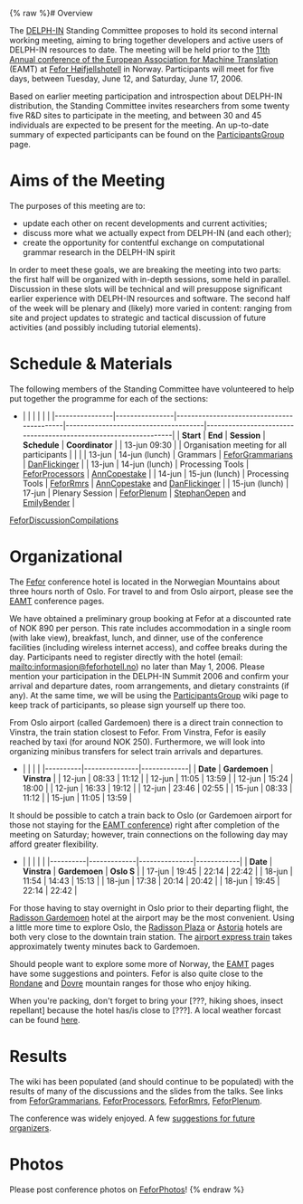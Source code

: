 {% raw %}# Overview

The [DELPH-IN](http://www.delph-in.net) Standing Committee proposes to
hold its second internal working meeting, aiming to bring together
developers and active users of DELPH-IN resources to date. The meeting
will be held prior to the [11th Annual conference of the European
Association for Machine Translation](http://eamt.emmtee.net/) (EAMT) at
[Fefor Høifjellshotell](http://www.fefor.no/) in Norway. Participants
will meet for five days, between Tuesday, June 12, and Saturday, June
17, 2006.

Based on earlier meeting participation and introspection about DELPH-IN
distribution, the Standing Committee invites researchers from some
twenty five R&D sites to participate in the meeting, and between 30 and
45 individuals are expected to be present for the meeting. An up-to-date
summary of expected participants can be found on the
[ParticipantsGroup](https://blog.inductorsoftware.com/docsproto/summits/ParticipantsGroup) page.

# Aims of the Meeting

The purposes of this meeting are to:

- update each other on recent developments and current activities;
- discuss more what we actually expect from DELPH-IN (and each other);
- create the opportunity for contentful exchange on computational
grammar research in the DELPH-IN spirit

In order to meet these goals, we are breaking the meeting into two
parts: the first half will be organized with in-depth sessions, some
held in parallel. Discussion in these slots will be technical and will
presuppose significant earlier experience with DELPH-IN resources and
software. The second half of the week will be plenary and (likely) more
varied in content: ranging from site and project updates to strategic
and tactical discussion of future activities (and possibly including
tutorial elements).

# Schedule & Materials

The following members of the Standing Committee have volunteered to help
put together the programme for each of the sections:

- |                |                |                                           |                                      |                                                                 |
|----------------|----------------|-------------------------------------------|--------------------------------------|-----------------------------------------------------------------|
| **Start**      | **End**        | **Session**                               | **Schedule**                         | **Coordinator**                                                 |
| 13-jun 09:30   |                | Organisation meeting for all participants |                                      |                                                                 |
| 13-jun         | 14-jun (lunch) | Grammars                                  | [FeforGrammarians](https://blog.inductorsoftware.com/docsproto/summits/FeforGrammarians) | [DanFlickinger](https://blog.inductorsoftware.com/docsproto/summits/DanFlickinger)                                  |
| 13-jun         | 14-jun (lunch) | Processing Tools                          | [FeforProcessors](https://blog.inductorsoftware.com/docsproto/summits/FeforProcessors)   | [AnnCopestake](https://blog.inductorsoftware.com/docsproto/summits/AnnCopestake)                                    |
| 14-jun         | 15-jun (lunch) | Processing Tools                          | [FeforRmrs](https://blog.inductorsoftware.com/docsproto/summits/FeforRmrs)               | [AnnCopestake](https://blog.inductorsoftware.com/docsproto/summits/AnnCopestake) and [DanFlickinger](https://blog.inductorsoftware.com/docsproto/summits/DanFlickinger) |
| 15-jun (lunch) | 17-jun         | Plenary Session                           | [FeforPlenum](https://blog.inductorsoftware.com/docsproto/summits/FeforPlenum)           | [StephanOepen](https://blog.inductorsoftware.com/docsproto/summits/StephanOepen) and [EmilyBender](https://blog.inductorsoftware.com/docsproto/summits/EmilyBender)     |

[FeforDiscussionCompilations](https://blog.inductorsoftware.com/docsproto/summits/FeforDiscussionCompilations)

# Organizational

The [Fefor](http://www.fefor.no/) conference hotel is located in the
Norwegian Mountains about three hours north of Oslo. For travel to and
from Oslo airport, please see the [EAMT](http://eamt.emmtee.net)
conference pages.

We have obtained a preliminary group booking at Fefor at a discounted
rate of NOK 890 per person. This rate includes accommodation in a single
room (with lake view), breakfast, lunch, and dinner, use of the
conference facilities (including wireless internet access), and coffee
breaks during the day. Participants need to register directly with the
hotel (email: <mailto:informasjon@feforhotell.no>) no later than May 1, 2006.
Please mention your participation in the DELPH-IN Summit 2006 and
confirm your arrival and departure dates, room arrangements, and dietary
constraints (if any). At the same time, we will be using the
[ParticipantsGroup](https://blog.inductorsoftware.com/docsproto/summits/ParticipantsGroup) wiki page to keep track of
participants, so please sign yourself up there too.

From Oslo airport (called Gardemoen) there is a direct train connection
to Vinstra, the train station closest to Fefor. From Vinstra, Fefor is
easily reached by taxi (for around NOK 250). Furthermore, we will look
into organizing minibus transfers for select train arrivals and
departures.

- |          |               |             |
|----------|---------------|-------------|
| **Date** | **Gardemoen** | **Vinstra** |
| 12-jun   | 08:33         | 11:12       |
| 12-jun   | 11:05         | 13:59       |
| 12-jun   | 15:24         | 18:00       |
| 12-jun   | 16:33         | 19:12       |
| 12-jun   | 23:46         | 02:55       |
| 15-jun   | 08:33         | 11:12       |
| 15-jun   | 11:05         | 13:59       |

It should be possible to catch a train back to Oslo (or Gardemoen
airport for those not staying for the [EAMT
conference](http://eamt.emmtee.net)) right after completion of the
meeting on Saturday; however, train connections on the following day may
afford greater flexibility.

- |          |             |               |            |
|----------|-------------|---------------|------------|
| **Date** | **Vinstra** | **Gardemoen** | **Oslo S** |
| 17-jun   | 19:45       | 22:14         | 22:42      |
| 18-jun   | 11:54       | 14:43         | 15:13      |
| 18-jun   | 17:38       | 20:14         | 20:42      |
| 18-jun   | 19:45       | 22:14         | 22:42      |

For those having to stay overnight in Oslo prior to their departing
flight, the [Radisson
Gardemoen](http://www.radissonsas.com/servlet/ContentServer?pagename=RadissonSAS/integration/hotelInfo&hotelCode=oslzr)
hotel at the airport may be the most convenient. Using a little more
time to explore Oslo, the [Radisson
Plaza](http://www.radissonsas.com/servlet/ContentServer?pagename=RadissonSAS/integration/hotelInfo&hotelCode=oslzh)
or [Astoria](http://www.thonhotels.no/astoria) hotels are both very
close to the downtain train station. The [airport express
train](http://www.flytoget.no) takes approximately twenty minutes back
to Gardemoen.

Should people want to explore some more of Norway, the
[EAMT](http://eamt.emmtee.net/index.php?page=5#fun) pages have some
suggestions and pointers. Fefor is also quite close to the
[Rondane](http://www.rondane.info/) and
[Dovre](http://en.wikipedia.org/wiki/Dovrefjell) mountain ranges for
those who enjoy hiking.

When you're packing, don't forget to bring your \[???, hiking shoes,
insect repellant\] because the hotel has/is close to \[???\]. A local
weather forcast can be found
[here](http://tux.aftenposten.no/weathersearch/weathersearch.do?name=feforvatnet&sok=limnor).

# Results

The wiki has been populated (and should continue to be populated) with
the results of many of the discussions and the slides from the talks.
See links from [FeforGrammarians](https://blog.inductorsoftware.com/docsproto/summits/FeforGrammarians),
[FeforProcessors](https://blog.inductorsoftware.com/docsproto/summits/FeforProcessors), [FeforRmrs](https://blog.inductorsoftware.com/docsproto/summits/FeforRmrs),
[FeforPlenum](https://blog.inductorsoftware.com/docsproto/summits/FeforPlenum).

The conference was widely enjoyed. A few [suggestions for future
organizers](https://blog.inductorsoftware.com/docsproto/summits/FeforSuggestions).

# Photos

Please post conference photos on [FeforPhotos](https://blog.inductorsoftware.com/docsproto/summits/FeforPhotos)!
<update date omitted for speed>{% endraw %}